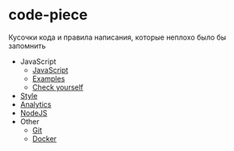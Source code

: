 # code-piece
Кусочки кода и правила написания, которые неплохо было бы запомнить

* JavaScript
    * [JavaScript](/javascript/javascript.md)
    * [Examples](/javascript/javascript_code.md)
    * [Сheck yourself](/javascript/check.md)
* [Style](/style_sheet/css.md)
* [Analytics](/analytics/terminology.md)
* [NodeJS](/node_js/node_js_code.md)
* Other
    * [Git](/other/git.md)
    * [Docker](/other/docker.md)